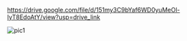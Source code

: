 https://drive.google.com/file/d/151my3C9bYaf6WD0yuMeOl-IyT8EdoAtY/view?usp=drive_link

<img src="https://drive.google.com/file/d/151my3C9bYaf6WD0yuMeOl-IyT8EdoAtY/view?usp=drive_link" alt="pic1">
